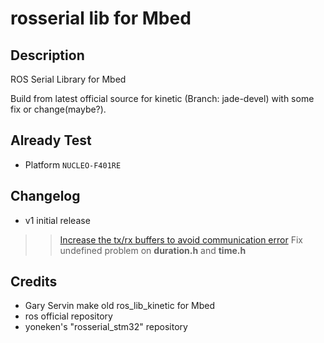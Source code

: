 # rosserial lib for Mbed 

## Description
ROS Serial Library for Mbed
 
Build from latest official source for kinetic (Branch: jade-devel) with some fix or change(maybe?). 
## Already Test
* Platform
```NUCLEO-F401RE```
## Changelog
* v1 initial release 
>> [Increase the tx/rx buffers to avoid communication error](https://github.com/yoneken/rosserial_stm32/commit/b7c9c778917331a2d9ffaca100477d6fba0ae6b2 "sources from yoneken's rosserial_stm32 repository") 
>> Fix undefined problem on **duration.h** and **time.h**
## Credits 
* Gary Servin make old ros_lib_kinetic for Mbed
* ros official repository
* yoneken's "rosserial_stm32" repository
